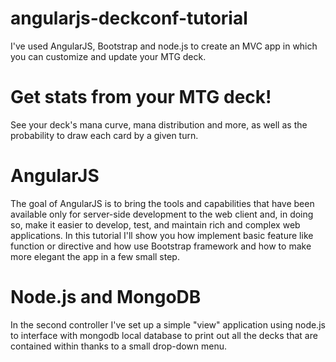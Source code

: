 # angularjs-deckconf-tutorial
I've used AngularJS, Bootstrap and node.js to create an MVC app in which you can customize and update your MTG deck.
# Get stats from your MTG deck! 
See your deck's mana curve, mana distribution and more, as well as the probability to draw each card by a given turn.
# AngularJS 
The goal of AngularJS is to bring the tools and capabilities that have been available only for
server-side development to the web client and, in doing so, make it easier to develop, test, and maintain rich and
complex web applications.
In this tutorial I'll show you how implement basic feature like function or directive and how use Bootstrap framework 
and how to make more elegant the app in a few small step.
# Node.js and MongoDB
In the second controller I've set up a simple "view" application using node.js to interface with mongodb local database to print out all the decks that are contained within thanks to a small drop-down menu.
